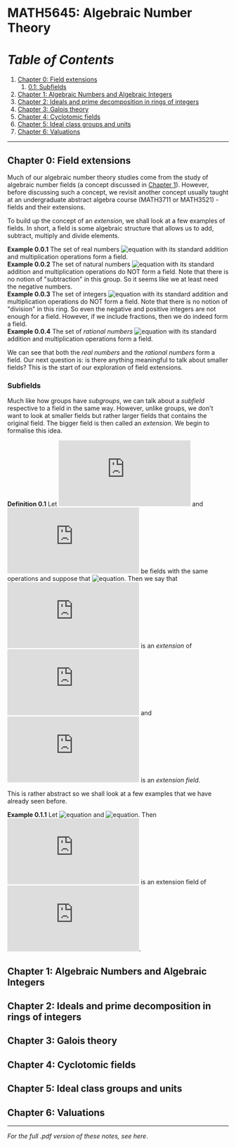 # MATH5645: Algebraic Number Theory
# _Table of Contents_
1. [Chapter 0: Field extensions](#chap0)
    1. [0.1: Subfields](#chap01)
2. [Chapter 1: Algebraic Numbers and Algebraic Integers](#chap1)
3. [Chapter 2: Ideals and prime decomposition in rings of integers](#chap2)
4. [Chapter 3: Galois theory](#chap3)
5. [Chapter 4: Cyclotomic fields](#chap4)
6. [Chapter 5: Ideal class groups and units](#chap5)
7. [Chapter 6: Valuations](#chap6)
---
## <a name = "chap0" /> Chapter 0: Field extensions
Much of our algebraic number theory studies come from the study of algebraic number fields (a concept discussed in [Chapter 1](#chap1)). However, before discussing such a concept, we revisit another concept usually taught at an undergraduate abstract algebra course (MATH3711 or MATH3521) - fields and their extensions.

To build up the concept of an _extension_, we shall look at a few examples of fields. In short, a field is some algebraic structure that allows us to add, subtract, multiply and divide elements.

**Example 0.0.1** The set of real numbers ![equation](https://latex.codecogs.com/svg.latex?\mathbb&space;R) with its standard addition and multiplication operations form a field. <br />
**Example 0.0.2** The set of natural numbers ![equation](https://latex.codecogs.com/svg.latex?\mathbb&space;N) with its standard addition and multiplication operations do NOT form a field. Note that there is no notion of "subtraction" in this group. So it seems like we at least need the negative numbers. <br />
**Example 0.0.3** The set of integers ![equation](https://latex.codecogs.com/svg.latex?\mathbb&space;Z) with its standard addition and multiplication operations do NOT form a field. Note that there is no notion of "division" in this ring. So even the negative and positive integers are not enough for a field. However, if we include fractions, then we do indeed form a field. <br />
**Example 0.0.4** The set of _rational numbers_ ![equation](https://latex.codecogs.com/svg.latex?\mathbb&space;Q) with its standard addition and multiplication operations form a field.

We can see that both the _real numbers_ and the _rational numbers_ form a field. Our next question is: is there anything meaningful to talk about smaller fields? This is the start of our exploration of field extensions.

### <a name = "chap01" /> Subfields
Much like how groups have _subgroups_, we can talk about a _subfield_ respective to a field in the same way. However, unlike groups, we don't want to look at smaller fields but rather larger fields that contains the original field. The bigger field is then called an _extension_. We begin to formalise this idea.

**Definition 0.1** Let ![equation](https://latex.codecogs.com/svg.latex?E) and ![equation](https://latex.codecogs.com/svg.latex?F) be fields with the same operations and suppose that ![equation](https://latex.codecogs.com/svg.latex?E&space;\subset&space;F). Then we say that ![equation](https://latex.codecogs.com/svg.latex?F) is an _extension_ of ![equation](https://latex.codecogs.com/svg.latex?F) and ![equation](https://latex.codecogs.com/svg.latex?E&space;/&space;F) is an _extension field_.

This is rather abstract so we shall look at a few examples that we have already seen before.

**Example 0.1.1** Let ![equation](https://latex.codecogs.com/svg.latex?E&space;=&space;\mathbb&space;Q) and ![equation](https://latex.codecogs.com/svg.latex?F&space;=&space;\mathbb&space;R). Then ![equation](https://latex.codecogs.com/svg.latex?F) is an extension field of ![equation](https://latex.codecogs.com/svg.latex?E).

## <a name = "chap1" /> Chapter 1: Algebraic Numbers and Algebraic Integers
## <a name = "chap2" /> Chapter 2: Ideals and prime decomposition in rings of integers
## <a name = "chap3" /> Chapter 3: Galois theory
## <a name = "chap4" />Chapter 4: Cyclotomic fields
## <a name = "chap5" /> Chapter 5: Ideal class groups and units
## <a name = "chap6" /> Chapter 6: Valuations

---
_For the full .pdf version of these notes, see here_.
